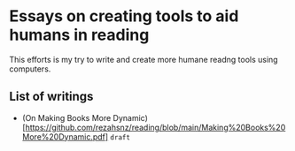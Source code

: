 # Essays on creating tools to aid humans in reading
This efforts is my try to write and create more humane readng tools using computers.  

## List of writings  
- (On Making Books More Dynamic)[https://github.com/rezahsnz/reading/blob/main/Making%20Books%20More%20Dynamic.pdf] `draft`  
